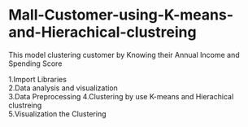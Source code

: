 # Mall-Customer-using-K-means-and-Hierachical-clustreing
This model clustering customer by Knowing their Annual Income and Spending Score

1.Import Libraries                                                                                                                                                       
2.Data analysis and visualization                                                                               
3.Data Preprocessing
4.Clustering by use K-means and Hierachical clustreing                                                                        
5.Visualization the Clustering
  
